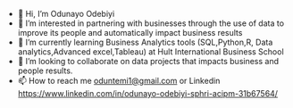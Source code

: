 - 👋 Hi, I’m Odunayo Odebiyi
- 👀 I’m interested in partnering with businesses through the use of data to improve its people and automatically impact business results
- 🌱 I’m currently learning Business Analytics tools (SQL,Python,R, Data analytics,Advanced excel,Tableau) at Hult International Business School
- 💞️ I’m looking to collaborate on data projects that impacts business and people results.
- 📫 How to reach me oduntemi1@gmail.com or Linkedin https://www.linkedin.com/in/odunayo-odebiyi-sphri-acipm-31b67564/
